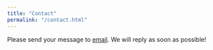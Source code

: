 ```yaml
---
title: "Contact"
permalink: "/contact.html"
---
```


Please send your message to [email](ili.tzima@gmail.com). We will reply as soon as possible!
